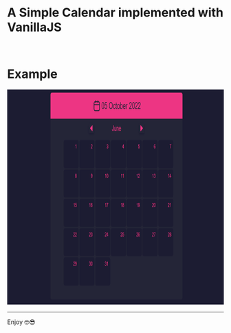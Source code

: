 <h1>A Simple Calendar implemented with VanillaJS</h1>
<br />
<h1>Example</h1>
<img src="./img/calendar.png" style="width: 800px; height: 500px;" >
<br />
<hr>
<p> Enjoy 🤓😎</p>
